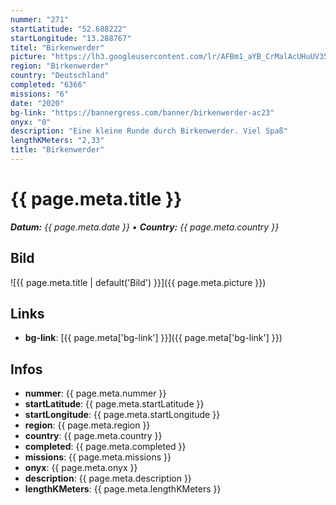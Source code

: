 ```yaml
---
nummer: "271"
startLatitude: "52.688222"
startLongitude: "13.288767"
titel: "Birkenwerder"
picture: "https://lh3.googleusercontent.com/lr/AFBm1_aYB_CrMalAcUHuUV35fmnM_8HWYhF64TYe9HZTrLDb8A2PAQNFAOt1nL6D-xZVV23eh3qFcenyTghwYVfvi2375fvnZMejaqdDL3XLgsC1d33Ubhyr5HqzDEU1PWyK0sDr9SaovWem77oJsAvYU9CsZ_gSBviFwoPAADP6vxHNrFVEjE5FG1g6XENKUCpE-szegI5R5JLy7voOht-j2XsB98y4PynZUaS4cR2TFhmaq8Jw27o4oNvdhECOAtqqeKgvwRlJcGJB-mN11em4YF_hP0r-rtJme-Y38i-hVXkOVfAeNieVCeq-4uUmYiTqtsTeAiG9h1smW4Bp8mxcTZUkA6cQYbm11MdY2qn93d839-pL4EjsVAwmWyFoa5LDbyiilahEnedm6h1NGlpf9Eqb3H5D6khsGTOQ59Z_LidHUuvBFcZF3Ji2ilwdPlATB7MZR1fGv0udFkP8xv7wzJzh1FdHvm-3QBj1G1BhEfxRwloj1v8NdeoDto5V_EjZr2MQwtjMNI24C4REE5gS2TbdkrAqIsCnT9UwZbcCbzPKXGfyBmv_gqfOk_joVms_ZTo3xocrHqczU_fzkPELFtFbykayns5W_siYiHYOm6rctvpGjaY77vCKQ_KJ8Or5VwFWdDxEh6dz_tKztWsXv9PlRNwQD4EWwZlI8IEtP5NnxOfrR97X2YIKRXIoEXc0Iuc9rKNrpYvouLKNSLjtHnvt5sqpW2gIdCWiF_fK4wXQ9ze7yUa_uhM7I0-1LN6ROIpLXNB7DhEbBlJbKV1d8cuFTS8dQwW7PODXIJdp4SiMHJwxjzT9HZ7GUUK7Z6b4Ng-q5S4KAt6P7VAV0jQQyRyYbgVlmyA"
region: "Birkenwerder"
country: "Deutschland"
completed: "6366"
missions: "6"
date: "2020"
bg-link: "https://bannergress.com/banner/birkenwerder-ac23"
onyx: "0"
description: "Eine kleine Runde durch Birkenwerder. Viel Spaß"
lengthKMeters: "2,33"
title: "Birkenwerder"
---
```


# {{ page.meta.title }}
_**Datum:** {{ page.meta.date }} • **Country:** {{ page.meta.country }}_

## Bild
![{{ page.meta.title | default('Bild') }}]({{ page.meta.picture }})

## Links
- **bg-link**: [{{ page.meta['bg-link'] }}]({{ page.meta['bg-link'] }})

## Infos
- **nummer**: {{ page.meta.nummer }}
- **startLatitude**: {{ page.meta.startLatitude }}
- **startLongitude**: {{ page.meta.startLongitude }}
- **region**: {{ page.meta.region }}
- **country**: {{ page.meta.country }}
- **completed**: {{ page.meta.completed }}
- **missions**: {{ page.meta.missions }}
- **onyx**: {{ page.meta.onyx }}
- **description**: {{ page.meta.description }}
- **lengthKMeters**: {{ page.meta.lengthKMeters }}

